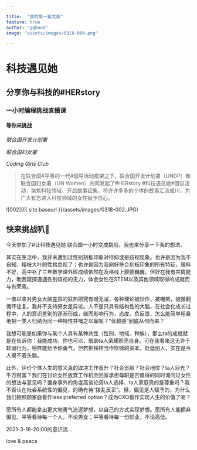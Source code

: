 ```yaml
---

title:  "我的第一篇文章"
feature: true
author: "ggbond"
image: "assets/images/0318-004.png"

---
```




# 科技遇见她

## 分享你与科技的#HERstory

### 一小时编程挑战直播课

#### 等你来挑战



_联合国开发计划署_

_联合国妇女署_

_Coding Girls Club_



> 在联合国#平等的一代#倡导活动框架之下，联合国开发计划署（UNDP）和联合国妇女署（UN Women）共同发起了#HERstory #科技遇见她#倡议活动，聚焦科技领域、开启故事征集，将许许多多的个体的故事汇流成川，为广大有志进入科技领域的女性赋予信心。 

![002]({{ site.baseurl }}/assets/images/0318-002.JPG)

## 快来挑战叭🥳

今天参加了#让科技遇见她 联合国一小时变成挑战，我也来分享一下我的想法。

其实在生活中，我并未遭到过性别刻板印象对待抑或是歧视现象。也许是因为我不自知，粗枝大叶的性格忽视了；也许是因为我刚好符合刻板印象的所有特征，理科不好，高中补了三年数学课外班成绩依然在及格线上颤颤巍巍。但好在我有共情能力，助我窥探遭遇性别歧视的无力，体会女性在STEM以及其他领域取得的成就而与有荣焉。

一直以来对男女大脑差异的狂热研究有增无减，各种理论被炒作，被嘲笑，被推翻循环往复。我并不支持男女差异论。人不是只具有结构性的大脑，在社会化成长过程中，人的意识差别的逐渐形成，继而影响行为、态度、负反馈，怎么能简单粗暴地把一类人归纳为同一种特性并嗤之以鼻呢？“优越感”到底从何而来？

我想可能是如果你与某个人具有某种共性（性别、地域、种族），那么ta的成就就是在告诉你：我能成功，你也可以，借助ta人荣耀照亮自身。可在我看来这无异于软弱行为，榜样能给予你勇气，但若把榜样当作吹嘘的资本，贬低别人，实在是令人摸不着头脑。

此外，评价个体人生的意义真的取决工作晋升？社会贡献？社会地位？ta人目光？千万财富？我们在讨论女性放弃工作机会回家承担母职是否值得的同时询问过女性的想法与意见吗？置身事外的角度高谈论阔ta人选择、ta人家庭真的是尊重吗？我不否认在社会系统性的偏见，的确有待“拨乱反正”。但，偏见是人赋予的，为什么我们把照顾家庭看作less preferred option？成为CXO看作实现人生的价值了呢？

愿所有人都能拿出更大地勇气追逐梦想，以自己的方式实现梦想。愿所有人能摒弃偏见，平等看待每一个人，不论男女；平等看待每一份职业，不论高低。

2021-3-18-20:00的意识流...

love & peace
